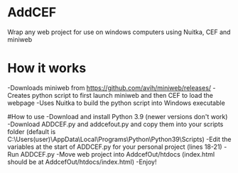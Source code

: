 # AddCEF
Wrap any web project for use on windows computers using Nuitka, CEF and miniweb

# How it works
-Downloads miniweb from https://github.com/avih/miniweb/releases/
-Creates python script to first launch miniweb and then CEF to load the webpage
-Uses Nuitka to build the python script into Windows executable

#How to use
-Download and install Python 3.9 (newer versions don't work)
-Download ADDCEF.py and addcefout.py and copy them into your scripts folder (default is C:\Users\(user)\AppData\Local\Programs\Python\Python39\Scripts)
-Edit the variables at the start of ADDCEF.py for your personal project (lines 18-21)
-Run ADDCEF.py
-Move web project into AddcefOut/htdocs (index.html should be at AddcefOut/htdocs/index.html)
-Enjoy!
